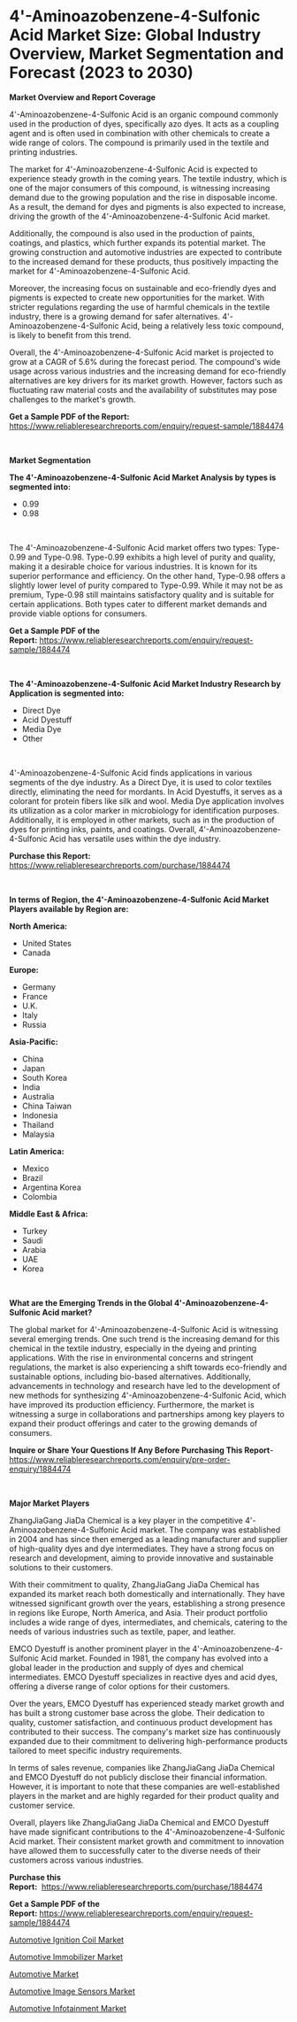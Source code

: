 <p><h1>4'-Aminoazobenzene-4-Sulfonic Acid Market Size: Global Industry Overview, Market Segmentation and Forecast (2023 to 2030)</h1></p><p><strong>Market Overview and Report Coverage</strong></p>
<p><p>4'-Aminoazobenzene-4-Sulfonic Acid is an organic compound commonly used in the production of dyes, specifically azo dyes. It acts as a coupling agent and is often used in combination with other chemicals to create a wide range of colors. The compound is primarily used in the textile and printing industries.</p><p>The market for 4'-Aminoazobenzene-4-Sulfonic Acid is expected to experience steady growth in the coming years. The textile industry, which is one of the major consumers of this compound, is witnessing increasing demand due to the growing population and the rise in disposable income. As a result, the demand for dyes and pigments is also expected to increase, driving the growth of the 4'-Aminoazobenzene-4-Sulfonic Acid market.</p><p>Additionally, the compound is also used in the production of paints, coatings, and plastics, which further expands its potential market. The growing construction and automotive industries are expected to contribute to the increased demand for these products, thus positively impacting the market for 4'-Aminoazobenzene-4-Sulfonic Acid.</p><p>Moreover, the increasing focus on sustainable and eco-friendly dyes and pigments is expected to create new opportunities for the market. With stricter regulations regarding the use of harmful chemicals in the textile industry, there is a growing demand for safer alternatives. 4'-Aminoazobenzene-4-Sulfonic Acid, being a relatively less toxic compound, is likely to benefit from this trend.</p><p>Overall, the 4'-Aminoazobenzene-4-Sulfonic Acid market is projected to grow at a CAGR of 5.6% during the forecast period. The compound's wide usage across various industries and the increasing demand for eco-friendly alternatives are key drivers for its market growth. However, factors such as fluctuating raw material costs and the availability of substitutes may pose challenges to the market's growth.</p></p>
<p><strong>Get a Sample PDF of the Report:</strong> <a href="https://www.reliableresearchreports.com/enquiry/request-sample/1884474">https://www.reliableresearchreports.com/enquiry/request-sample/1884474</a></p>
<p>&nbsp;</p>
<p><strong>Market Segmentation</strong></p>
<p><strong>The 4'-Aminoazobenzene-4-Sulfonic Acid Market Analysis by types is segmented into:</strong></p>
<p><ul><li>0.99</li><li>0.98</li></ul></p>
<p>&nbsp;</p>
<p><p>The 4'-Aminoazobenzene-4-Sulfonic Acid market offers two types: Type-0.99 and Type-0.98. Type-0.99 exhibits a high level of purity and quality, making it a desirable choice for various industries. It is known for its superior performance and efficiency. On the other hand, Type-0.98 offers a slightly lower level of purity compared to Type-0.99. While it may not be as premium, Type-0.98 still maintains satisfactory quality and is suitable for certain applications. Both types cater to different market demands and provide viable options for consumers.</p></p>
<p><strong>Get a Sample PDF of the Report:</strong>&nbsp;<a href="https://www.reliableresearchreports.com/enquiry/request-sample/1884474">https://www.reliableresearchreports.com/enquiry/request-sample/1884474</a></p>
<p>&nbsp;</p>
<p><strong>The 4'-Aminoazobenzene-4-Sulfonic Acid Market Industry Research by Application is segmented into:</strong></p>
<p><ul><li>Direct Dye</li><li>Acid Dyestuff</li><li>Media Dye</li><li>Other</li></ul></p>
<p>&nbsp;</p>
<p><p>4'-Aminoazobenzene-4-Sulfonic Acid finds applications in various segments of the dye industry. As a Direct Dye, it is used to color textiles directly, eliminating the need for mordants. In Acid Dyestuffs, it serves as a colorant for protein fibers like silk and wool. Media Dye application involves its utilization as a color marker in microbiology for identification purposes. Additionally, it is employed in other markets, such as in the production of dyes for printing inks, paints, and coatings. Overall, 4'-Aminoazobenzene-4-Sulfonic Acid has versatile uses within the dye industry.</p></p>
<p><strong>Purchase this Report:</strong>&nbsp; <a href="https://www.reliableresearchreports.com/purchase/1884474">https://www.reliableresearchreports.com/purchase/1884474</a></p>
<p>&nbsp;</p>
<p><strong>In terms of Region, the 4'-Aminoazobenzene-4-Sulfonic Acid Market Players available by Region are:</strong></p>
<p>
    <p> <strong> North America: </strong>
        <ul>
            <li>United States</li>
            <li>Canada</li>
        </ul>
        </p> 
    <p> <strong> Europe: </strong>
        <ul>
            <li>Germany</li>
            <li>France</li>
            <li>U.K.</li>
            <li>Italy</li>
            <li>Russia</li>
        </ul>
        </p> 
    <p> <strong> Asia-Pacific: </strong>
        <ul>
            <li>China</li>
            <li>Japan</li>
            <li>South Korea</li>
            <li>India</li>
            <li>Australia</li>
            <li>China Taiwan</li>
            <li>Indonesia</li>
            <li>Thailand</li>
            <li>Malaysia</li>
        </ul>
        </p> 
    <p> <strong> Latin America: </strong>
        <ul>
            <li>Mexico</li>
            <li>Brazil</li>
            <li>Argentina Korea</li>
            <li>Colombia</li>
        </ul>
        </p> 
    <p> <strong> Middle East & Africa: </strong>
        <ul>
            <li>Turkey</li>
            <li>Saudi</li>
            <li>Arabia</li>
            <li>UAE</li>
            <li>Korea</li>
        </ul>
    </p>
    </p>
<p>&nbsp;</p>
<p><strong>What are the Emerging Trends in the Global 4'-Aminoazobenzene-4-Sulfonic Acid market?</strong></p>
<p><p>The global market for 4'-Aminoazobenzene-4-Sulfonic Acid is witnessing several emerging trends. One such trend is the increasing demand for this chemical in the textile industry, especially in the dyeing and printing applications. With the rise in environmental concerns and stringent regulations, the market is also experiencing a shift towards eco-friendly and sustainable options, including bio-based alternatives. Additionally, advancements in technology and research have led to the development of new methods for synthesizing 4'-Aminoazobenzene-4-Sulfonic Acid, which have improved its production efficiency. Furthermore, the market is witnessing a surge in collaborations and partnerships among key players to expand their product offerings and cater to the growing demands of consumers.</p></p>
<p><strong>Inquire or Share Your Questions If Any Before Purchasing This Report</strong>- <a href="https://www.reliableresearchreports.com/enquiry/pre-order-enquiry/1884474">https://www.reliableresearchreports.com/enquiry/pre-order-enquiry/1884474</a></p>
<p>&nbsp;</p>
<p><strong>Major Market Players</strong></p>
<p><p>ZhangJiaGang JiaDa Chemical is a key player in the competitive 4'-Aminoazobenzene-4-Sulfonic Acid market. The company was established in 2004 and has since then emerged as a leading manufacturer and supplier of high-quality dyes and dye intermediates. They have a strong focus on research and development, aiming to provide innovative and sustainable solutions to their customers.</p><p>With their commitment to quality, ZhangJiaGang JiaDa Chemical has expanded its market reach both domestically and internationally. They have witnessed significant growth over the years, establishing a strong presence in regions like Europe, North America, and Asia. Their product portfolio includes a wide range of dyes, intermediates, and chemicals, catering to the needs of various industries such as textile, paper, and leather.</p><p>EMCO Dyestuff is another prominent player in the 4'-Aminoazobenzene-4-Sulfonic Acid market. Founded in 1981, the company has evolved into a global leader in the production and supply of dyes and chemical intermediates. EMCO Dyestuff specializes in reactive dyes and acid dyes, offering a diverse range of color options for their customers.</p><p>Over the years, EMCO Dyestuff has experienced steady market growth and has built a strong customer base across the globe. Their dedication to quality, customer satisfaction, and continuous product development has contributed to their success. The company's market size has continuously expanded due to their commitment to delivering high-performance products tailored to meet specific industry requirements.</p><p>In terms of sales revenue, companies like ZhangJiaGang JiaDa Chemical and EMCO Dyestuff do not publicly disclose their financial information. However, it is important to note that these companies are well-established players in the market and are highly regarded for their product quality and customer service.</p><p>Overall, players like ZhangJiaGang JiaDa Chemical and EMCO Dyestuff have made significant contributions to the 4'-Aminoazobenzene-4-Sulfonic Acid market. Their consistent market growth and commitment to innovation have allowed them to successfully cater to the diverse needs of their customers across various industries.</p></p>
<p><strong>Purchase this Report:</strong>&nbsp;&nbsp;<a href="https://www.reliableresearchreports.com/purchase/1884474">https://www.reliableresearchreports.com/purchase/1884474</a></p>
<p></p>
<p><strong>Get a Sample PDF of the Report:</strong>&nbsp;<a href="https://www.reliableresearchreports.com/enquiry/request-sample/1884474">https://www.reliableresearchreports.com/enquiry/request-sample/1884474</a></p>
<p><p><a href="https://medium.com/@bradomar67436/automotive-ignition-coil-market-exploring-market-share-market-trends-and-future-growth-2ac18cfafd60">Automotive Ignition Coil Market</a></p><p><a href="https://medium.com/@sandramurphy56/automotive-immobilizer-market-size-reveals-the-best-marketing-channels-in-global-industry-0f574ff06f28">Automotive Immobilizer Market</a></p><p><a href="https://medium.com/@debradaniels04/automotive-market-exploring-market-share-market-trends-and-future-growth-c8bc8153a1a1">Automotive Market</a></p><p><a href="https://medium.com/@colinom786578/automotive-image-sensors-market-insight-market-trends-growth-forecasted-from-2023-to-2030-988e9a2a625f">Automotive Image Sensors Market</a></p><p><a href="https://medium.com/@crystalellis1905/automotive-infotainment-market-analysis-its-cagr-market-segmentation-and-global-industry-overview-1ead7fcea8ab">Automotive Infotainment Market</a></p></p>